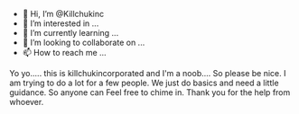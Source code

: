 - 👋 Hi, I’m @Killchukinc
- 👀 I’m interested in ...
- 🌱 I’m currently learning ...
- 💞️ I’m looking to collaborate on ...
- 📫 How to reach me ...

<!---
Killchukinc/Killchukinc is a ✨ special ✨ repository because its `README.md` (this file) appears on your GitHub profile.
You can click the Preview link to take a look at your changes.
--->
Yo yo..... this is killchukincorporated and I'm a noob.... 
So please be nice. I am trying to do a lot for a few people.
 We just do basics and need a little guidance. So anyone can
Feel free to chime in.  Thank you for the help from whoever.
